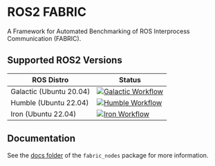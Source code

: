 # ROS2 FABRIC
A Framework for Automated Benchmarking of ROS Interprocess Communication (FABRIC).

## Supported ROS2 Versions

| ROS Distro | Status |
| ---------- | ------ |
| Galactic (Ubuntu 20.04) | [![Galactic Workflow](https://github.com/upowerrobotics/ros2_fabric/actions/workflows/galactic-ci.yaml/badge.svg)](https://github.com/upowerrobotics/ros2_fabric/actions/workflows/galactic-ci.yaml) |
| Humble (Ubuntu 22.04) | [![Humble Workflow](https://github.com/upowerrobotics/ros2_fabric/actions/workflows/humble-ci.yaml/badge.svg)](https://github.com/upowerrobotics/ros2_fabric/actions/workflows/humble-ci.yaml) |
| Iron (Ubuntu 22.04)  | [![Iron Workflow](https://github.com/upowerrobotics/ros2_fabric/actions/workflows/iron-ci.yaml/badge.svg)](https://github.com/upowerrobotics/ros2_fabric/actions/workflows/iron-ci.yaml) |

## Documentation
See the [docs folder](fabric_nodes/docs) of the `fabric_nodes` package for more information.
